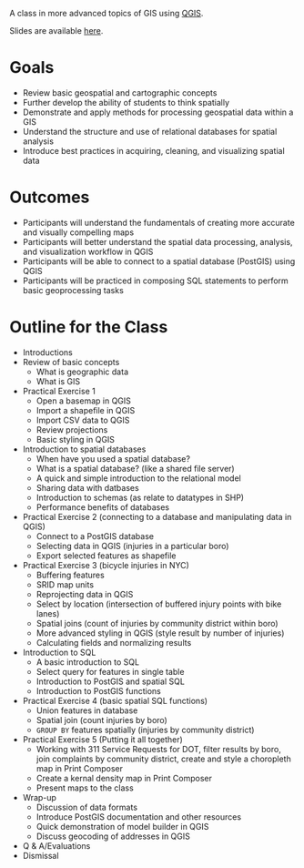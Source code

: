 A class in more advanced topics of GIS using [QGIS](http://www.qgis.org/). 

Slides are available [here](http://bit.ly/intermediate-gis).

# Goals
+ Review basic geospatial and cartographic concepts
+ Further develop the ability of students to think spatially
+ Demonstrate and apply methods for processing geospatial data within a GIS
+ Understand the structure and use of relational databases for spatial analysis
+ Introduce best practices in acquiring, cleaning, and visualizing spatial data

# Outcomes
+ Participants will understand the fundamentals of creating more accurate and visually compelling maps
+ Participants will better understand the spatial data processing, analysis, and visualization workflow in QGIS
+ Participants will be able to connect to a spatial database (PostGIS) using QGIS
+ Participants will be practiced in composing SQL statements to perform basic geoprocessing tasks

# Outline for the Class
+ Introductions
+ Review of basic concepts
	+ What is geographic data
	+ What is GIS
+ Practical Exercise 1
	+ Open a basemap in QGIS
	+ Import a shapefile in QGIS
	+ Import CSV data to QGIS
	+ Review projections
	+ Basic styling in QGIS
+ Introduction to spatial databases
	+ When have you used a spatial database?
	+ What is a spatial database? (like a shared file server)
	+ A quick and simple introduction to the relational model 
	+ Sharing data with datbases
	+ Introduction to schemas (as relate to datatypes in SHP)
	+ Performance benefits of databases
+ Practical Exercise 2 (connecting to a database and manipulating data in QGIS)
	+ Connect to a PostGIS database
	+ Selecting data in QGIS (injuries in a particular boro)
	+ Export selected features as shapefile
+ Practical Exercise 3 (bicycle injuries in NYC)
	+ Buffering features
	+ SRID map units
	+ Reprojecting data in QGIS
	+ Select by location (intersection of buffered injury points with bike lanes)
	+ Spatial joins (count of injuries by community district within boro)
	+ More advanced styling in QGIS (style result by number of injuries)
	+ Calculating fields and normalizing results
+ Introduction to SQL
	+ A basic introduction to SQL
	+ Select query for features in single table
	+ Introduction to PostGIS and spatial SQL
	+ Introduction to PostGIS functions
+ Practical Exercise 4 (basic spatial SQL functions)
	+ Union features in database
	+ Spatial join (count injuries by boro)
	+ `GROUP BY` features spatially (injuries by community district)
+ Practical Exercise 5 (Putting it all together)
	+ Working with 311 Service Requests for DOT, filter results by boro, join complaints by community district, create and style a choropleth map in Print Composer
	+ Create a kernal density map in Print Composer
	+ Present maps to the class
+ Wrap-up
	+ Discussion of data formats
	+ Introduce PostGIS documentation and other resources
	+ Quick demonstration of model builder in QGIS
	+ Discuss geocoding of addresses in QGIS
+ Q & A/Evaluations
+ Dismissal

